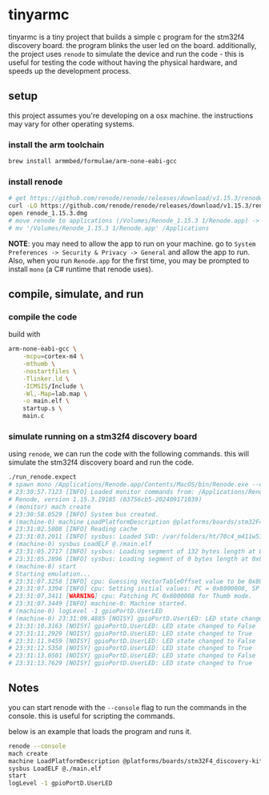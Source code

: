 # tinyarmc

tinyarmc is a tiny project that builds a simple c program for the stm32f4 discovery board. the program blinks the user led on the board. additionally, the project uses `renode` to simulate the device and run the code - this is useful for testing the code without having the physical hardware, and speeds up the development process.

## setup

this project assumes you're developing on a osx machine. the instructions may vary for other operating systems.

### install the arm toolchain

```bash
brew install armmbed/formulae/arm-none-eabi-gcc
```

### install renode

```bash
# get https://github.com/renode/renode/releases/download/v1.15.3/renode_1.15.3.dmg
curl -LO https://github.com/renode/renode/releases/download/v1.15.3/renode_1.15.3.dmg
open renode_1.15.3.dmg
# move renode to applications (/Volumes/Renode_1.15.3 1/Renode.app) -> /Applications
# mv '/Volumes/Renode_1.15.3 1/Renode.app' /Applications
```

**NOTE**: you may need to allow the app to run on your machine. go to `System Preferences -> Security & Privacy -> General` and allow the app to run. Also, when you run `Renode.app` for the first time, you may be prompted to install `mono` (a C# runtime that renode uses).

## compile, simulate, and run

### compile the code

build with

```bash
arm-none-eabi-gcc \
    -mcpu=cortex-m4 \
    -mthumb \
    -nostartfiles \
    -Tlinker.ld \
    -ICMSIS/Include \
    -Wl,-Map=lab.map \
    -o main.elf \
    startup.s \
    main.c
```

### simulate running on a stm32f4 discovery board

using `renode`, we can run the code with the following commands. this will simulate the stm32f4 discovery board and run the code.

```bash
./run_renode.expect
# spawn mono /Applications/Renode.app/Contents/MacOS/bin/Renode.exe --console
# 23:30:57.7123 [INFO] Loaded monitor commands from: /Applications/Renode.app/Contents/MacOS/scripts/monitor.py
# Renode, version 1.15.3.19185 (03756cb5-202409171039)
# (monitor) mach create
# 23:30:58.0529 [INFO] System bus created.
# (machine-0) machine LoadPlatformDescription @platforms/boards/stm32F4_discovery-kit.repl
# 23:31:02.5808 [INFO] Reading cache
# 23:31:03.2011 [INFO] sysbus: Loaded SVD: /var/folders/ht/70c4_m411w51qrq__drl8m4r0000gn/T/renode-27105/ea4ec311-13d6-49fc-bea8-c955325e0f5a.tmp. Name: STM32F40x. Description: STM32F40x.
# (machine-0) sysbus LoadELF @./main.elf
# 23:31:05.2717 [INFO] sysbus: Loading segment of 132 bytes length at 0x8000000.
# 23:31:05.2896 [INFO] sysbus: Loading segment of 0 bytes length at 0x8000084.
# (machine-0) start
# Starting emulation...
# 23:31:07.3258 [INFO] cpu: Guessing VectorTableOffset value to be 0x8000000.
# 23:31:07.3394 [INFO] cpu: Setting initial values: PC = 0x8000008, SP = 0x20020000.
# 23:31:07.3411 [WARNING] cpu: Patching PC 0x8000008 for Thumb mode.
# 23:31:07.3449 [INFO] machine-0: Machine started.
# (machine-0) logLevel -1 gpioPortD.UserLED
# (machine-0) 23:31:09.4885 [NOISY] gpioPortD.UserLED: LED state changed to True
# 23:31:10.3163 [NOISY] gpioPortD.UserLED: LED state changed to False
# 23:31:11.2929 [NOISY] gpioPortD.UserLED: LED state changed to True
# 23:31:11.9459 [NOISY] gpioPortD.UserLED: LED state changed to False
# 23:31:12.5358 [NOISY] gpioPortD.UserLED: LED state changed to True
# 23:31:13.0501 [NOISY] gpioPortD.UserLED: LED state changed to False
# 23:31:13.7629 [NOISY] gpioPortD.UserLED: LED state changed to True
```

## Notes

you can start renode with the `--console` flag to run the commands in the console. this is useful for scripting the commands.

below is an example that loads the program and runs it.

```bash
renode --console
mach create
machine LoadPlatformDescription @platforms/boards/stm32F4_discovery-kit.repl
sysbus LoadELF @./main.elf
start
logLevel -1 gpioPortD.UserLED
```
